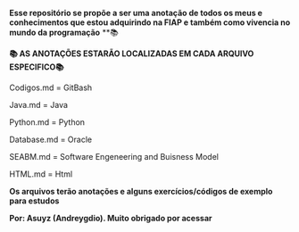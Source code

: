 **Esse repositório se propõe a ser uma anotação de todos os meus e conhecimentos que estou adquirindo na FIAP e também como vivencia no mundo da programação**  **📚

**📚 AS ANOTAÇÕES ESTARÃO LOCALIZADAS EM CADA ARQUIVO ESPECIFICO📚**

Codigos.md = GitBash

Java.md = Java

Python.md = Python

Database.md = Oracle

SEABM.md = Software Engeneering and Buisness Model

HTML.md = Html


**Os arquivos terão anotações e alguns exercícios/códigos de exemplo para estudos**

**Por: Asuyz (Andreygdio). Muito obrigado por acessar**
